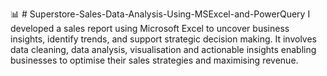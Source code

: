 📊 # Superstore-Sales-Data-Analysis-Using-MSExcel-and-PowerQuery
I developed a sales report using Microsoft Excel to uncover business insights, identify trends, and support strategic decision making. It involves data cleaning, data analysis, visualisation and actionable insights enabling businesses to optimise their sales strategies and maximising revenue.

